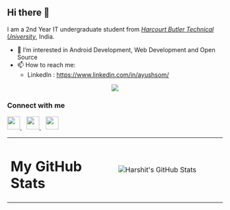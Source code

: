 ## Hi there 👋
I am a 2nd Year IT undergraduate student from <a href="hbtu.ac.in">_Harcourt Butler Technical University_</a>, India.<br>

- 👀 I’m interested in Android Development, Web Development and Open Source
- 📫 How to reach me:
  - LinkedIn : https://www.linkedin.com/in/ayushsom/
<p align="center">
<p align="center"> <img src="https://komarev.com/ghpvc/?username=ayushsom1&color=red" /> </p>
</p>

### Connect with me
  <a href="https://twitter.com/AyushSom6">
    <img width="30px" src="https://www.vectorlogo.zone/logos/twitter/twitter-official.svg" />
  </a>&ensp;
  <a href="https://www.linkedin.com/in/ayushsom/">
    <img width="30px" src="https://www.vectorlogo.zone/logos/linkedin/linkedin-icon.svg" />
  </a>&ensp;
  <a href="https://www.instagram.com/its_awsom/">
    <img width="30px" src="https://www.vectorlogo.zone/logos/instagram/instagram-icon.svg" />
  </a>

<table width="100%">
  <td width="50%">
    <h1>
      My GitHub Stats
    </h1>
  </td>
  <td width="50%">
    <img align="center" alt="Harshit's GitHub Stats" src="https://github-readme-stats.vercel.app/api?username=ayushsom1&show_icons=true&hide_border=true"/>
  </td>
</table>
